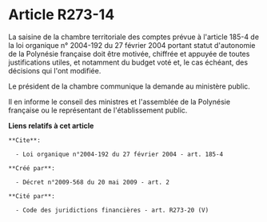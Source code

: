 # Article R273-14

La saisine de la chambre territoriale des comptes prévue à l'article 185-4 de la loi organique n° 2004-192 du 27 février 2004
portant statut d'autonomie de la Polynésie française doit être motivée, chiffrée et appuyée de toutes justifications utiles,
et notamment du budget voté et, le cas échéant, des décisions qui l'ont modifiée. 

Le président de la chambre communique la demande au ministère public. 

Il en informe le conseil des ministres et l'assemblée de la Polynésie française ou le représentant de l'établissement public.

**Liens relatifs à cet article**

	**Cite**:

	  - Loi organique n°2004-192 du 27 février 2004 - art. 185-4

	**Créé par**:

	  - Décret n°2009-568 du 20 mai 2009 - art. 2

	**Cité par**:

	  - Code des juridictions financières - art. R273-20 (V)
